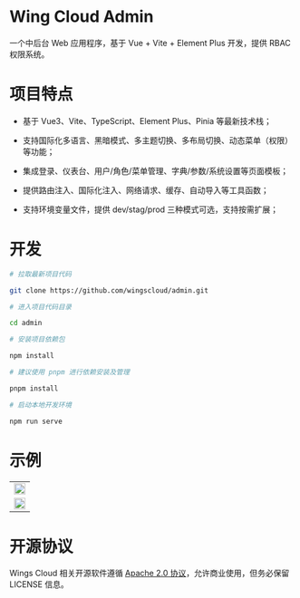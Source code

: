 # Wing Cloud Admin

一个中后台 Web 应用程序，基于 Vue + Vite + Element Plus 开发，提供 RBAC 权限系统。

# 项目特点

- 基于 Vue3、Vite、TypeScript、Element Plus、Pinia 等最新技术栈；

- 支持国际化多语言、黑暗模式、多主题切换、多布局切换、动态菜单（权限）等功能；

- 集成登录、仪表台、用户/角色/菜单管理、字典/参数/系统设置等页面模板；

- 提供路由注入、国际化注入、网络请求、缓存、自动导入等工具函数；

- 支持环境变量文件，提供 dev/stag/prod 三种模式可选，支持按需扩展；

# 开发

```sh
# 拉取最新项目代码

git clone https://github.com/wingscloud/admin.git

# 进入项目代码目录

cd admin

# 安装项目依赖包

npm install

# 建议使用 pnpm 进行依赖安装及管理

pnpm install 

# 启动本地开发环境

npm run serve
```

# 示例

<table>
	<tr>
		<td><img width="100%" src="https://github.com/wingscloud/docs/blob/main/public/admin/login.jpg?raw=true" /></td>
	</tr>
	<tr>
		<td><img width="100%" src="https://github.com/wingscloud/docs/blob/main/public/admin/workbench.jpg?raw=true" /></td>
	</tr>
</table>

# 开源协议

Wings Cloud 相关开源软件遵循 [Apache 2.0 协议](https://www.apache.org/licenses/LICENSE-2.0.html)，允许商业使用，但务必保留 LICENSE 信息。
